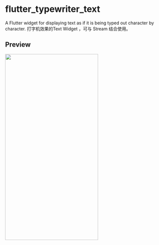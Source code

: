 # flutter_typewriter_text

A Flutter widget for displaying text as if it is being typed out character by character. 打字机效果的Text Widget ，可与 Stream 结合使用。

## Preview

<img width="300" height="600" src="https://github.com/sinyu1012/flutter_stream_typewriter_text/blob/main/images/demo_preview.gif" />



